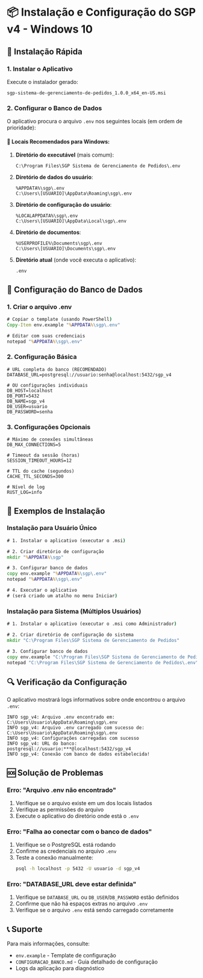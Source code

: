 # 📦 Instalação e Configuração do SGP v4 - Windows 10

## 🚀 Instalação Rápida

### 1. Instalar o Aplicativo

Execute o instalador gerado:
```
sgp-sistema-de-gerenciamento-de-pedidos_1.0.0_x64_en-US.msi
```

### 2. Configurar o Banco de Dados

O aplicativo procura o arquivo `.env` nos seguintes locais (em ordem de prioridade):

#### 🎯 **Locais Recomendados para Windows:**

1. **Diretório do executável** (mais comum):
   ```
   C:\Program Files\SGP Sistema de Gerenciamento de Pedidos\.env
   ```

2. **Diretório de dados do usuário**:
   ```
   %APPDATA%\sgp\.env
   C:\Users\[USUARIO]\AppData\Roaming\sgp\.env
   ```

3. **Diretório de configuração do usuário**:
   ```
   %LOCALAPPDATA%\sgp\.env
   C:\Users\[USUARIO]\AppData\Local\sgp\.env
   ```

4. **Diretório de documentos**:
   ```
   %USERPROFILE%\Documents\sgp\.env
   C:\Users\[USUARIO]\Documents\sgp\.env
   ```

5. **Diretório atual** (onde você executa o aplicativo):
   ```
   .env
   ```

## 🔧 Configuração do Banco de Dados

### 1. Criar o arquivo .env

```cmd
# Copiar o template (usando PowerShell)
Copy-Item env.example "%APPDATA%\sgp\.env"

# Editar com suas credenciais
notepad "%APPDATA%\sgp\.env"
```

### 2. Configuração Básica

```env
# URL completa do banco (RECOMENDADO)
DATABASE_URL=postgresql://usuario:senha@localhost:5432/sgp_v4

# OU configurações individuais
DB_HOST=localhost
DB_PORT=5432
DB_NAME=sgp_v4
DB_USER=usuario
DB_PASSWORD=senha
```

### 3. Configurações Opcionais

```env
# Máximo de conexões simultâneas
DB_MAX_CONNECTIONS=5

# Timeout da sessão (horas)
SESSION_TIMEOUT_HOURS=12

# TTL do cache (segundos)
CACHE_TTL_SECONDS=300

# Nível de log
RUST_LOG=info
```

## 🎯 Exemplos de Instalação

### Instalação para Usuário Único

```cmd
# 1. Instalar o aplicativo (executar o .msi)

# 2. Criar diretório de configuração
mkdir "%APPDATA%\sgp"

# 3. Configurar banco de dados
copy env.example "%APPDATA%\sgp\.env"
notepad "%APPDATA%\sgp\.env"

# 4. Executar o aplicativo
# (será criado um atalho no menu Iniciar)
```

### Instalação para Sistema (Múltiplos Usuários)

```cmd
# 1. Instalar o aplicativo (executar o .msi como Administrador)

# 2. Criar diretório de configuração do sistema
mkdir "C:\Program Files\SGP Sistema de Gerenciamento de Pedidos"

# 3. Configurar banco de dados
copy env.example "C:\Program Files\SGP Sistema de Gerenciamento de Pedidos\.env"
notepad "C:\Program Files\SGP Sistema de Gerenciamento de Pedidos\.env"
```

## 🔍 Verificação da Configuração

O aplicativo mostrará logs informativos sobre onde encontrou o arquivo `.env`:

```
INFO sgp_v4: Arquivo .env encontrado em: C:\Users\Usuario\AppData\Roaming\sgp\.env
INFO sgp_v4: Arquivo .env carregado com sucesso de: C:\Users\Usuario\AppData\Roaming\sgp\.env
INFO sgp_v4: Configurações carregadas com sucesso
INFO sgp_v4: URL do banco: postgresql://usuario:***@localhost:5432/sgp_v4
INFO sgp_v4: Conexão com banco de dados estabelecida!
```

## 🆘 Solução de Problemas

### Erro: "Arquivo .env não encontrado"

1. Verifique se o arquivo existe em um dos locais listados
2. Verifique as permissões do arquivo
3. Execute o aplicativo do diretório onde está o `.env`

### Erro: "Falha ao conectar com o banco de dados"

1. Verifique se o PostgreSQL está rodando
2. Confirme as credenciais no arquivo `.env`
3. Teste a conexão manualmente:
   ```cmd
   psql -h localhost -p 5432 -U usuario -d sgp_v4
   ```

### Erro: "DATABASE_URL deve estar definida"

1. Verifique se `DATABASE_URL` ou `DB_USER`/`DB_PASSWORD` estão definidos
2. Confirme que não há espaços extras no arquivo `.env`
3. Verifique se o arquivo `.env` está sendo carregado corretamente

## 📞 Suporte

Para mais informações, consulte:
- `env.example` - Template de configuração
- `CONFIGURACAO_BANCO.md` - Guia detalhado de configuração
- Logs da aplicação para diagnóstico
